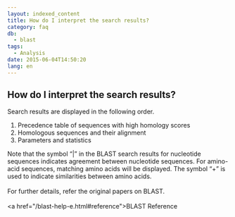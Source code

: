 ```yaml
---
layout: indexed_content
title: How do I interpret the search results?
category: faq
db:
  - blast
tags: 
  - Analysis
date: 2015-06-04T14:50:20
lang: en
---
```


## How do I interpret the search results?

Search results are displayed in the following order.<ol><li>Precedence table of sequences with high homology scores</li><li>Homologous sequences and their alignment</li><li>Parameters and statistics</li></ol>Note that the symbol “|” in the BLAST search results for nucleotide sequences indicates agreement between nucleotide sequences. For amino-acid sequences, matching amino acids will be displayed. The symbol “+” is used to indicate similarities between amino acids. <br><br>For further details, refer the original papers on BLAST.<br><br><a href=\"/blast-help-e.html#reference\">BLAST Reference</a>